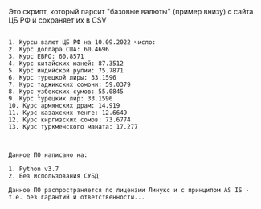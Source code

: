 Это скрипт, который парсит "базовые валюты" (пример внизу) с сайта ЦБ РФ и сохраняет их в CSV


<a name="lists"><h2></h2></a>

```no-highlight
1. Курсы валют ЦБ РФ на 10.09.2022 число:
2. Курс доллара США: 60.4696
3. Курс ЕВРО: 60.8571
4. Курс китайских юаней: 87.3512
5. Курс индийской рупии: 75.7871
6. Курс турецкой лиры: 33.1596
7. Курс таджикских сомони: 59.0379
8. Курс узбекских сумов: 55.0845
9. Курс турецких лир: 33.1596
10. Курс армянских драм: 14.919
11. Курс казахских тенге: 12.6649
12. Курс киргизских сомов: 73.6774
13. Курс туркменского маната: 17.277



Данное ПО написано на:

1. Python v3.7
2. Без использования СУБД

Данное ПО распространяется по лицензии Линукс и с принципом AS IS - т.е. без гарантий и ответственности...
